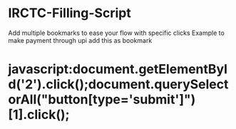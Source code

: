 # IRCTC-Filling-Script

Add multiple bookmarks to ease your flow with specific clicks
Example to make payment through upi add this as bookmark


# javascript:document.getElementById('2').click();document.querySelectorAll("button[type='submit']")[1].click();
